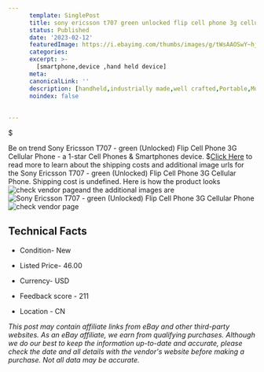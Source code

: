 ```yaml
---
      template: SinglePost
      title: sony ericsson t707 green unlocked flip cell phone 3g cellular phone
      status: Published
      date: '2023-02-12'
      featuredImage: https://i.ebayimg.com/thumbs/images/g/tWsAAOSwY~hjnCnz/s-l225.jpg
      categories: 
      excerpt: >-
        [smartphone,device ,hand held device]
      meta:
      canonicalLink: ''
      description: [handheld,industrially made,well crafted,Portable,Mobile,Compact,Convenient,Lightweight,Maneuverable,Man-portable,Miniature,Carriable,Hand-held,Light,Holdable,Transportable,Mobile device,Pocket-sized,On-the-go,Wireless,Cordless,Compact size,Convenient size, smartphone,device ,hand held device]
      noindex: false
      
        
---
```

$

Be on trend Sony Ericsson T707 - green (Unlocked) Flip Cell Phone 3G Cellular Phone - a 1-star Cell Phones & Smartphones device.
$[Click Here](https://www.ebay.com/itm/394205586688?hash=item5bc87be500%3Ag%3AtWsAAOSwY%7EhjnCnz&mkevt=1&mkcid=1&mkrid=711-53200-19255-0&campid=%253CePNCampaignId%253E&customid=%253CreferenceId%253E&toolid=10049) to read more to learn about the shipping costs and additional image urls for the Sony Ericsson T707 - green (Unlocked) Flip Cell Phone 3G Cellular Phone. Shipping cost is undefined. Here is how the product looks ![check vendor page](https://i.ebayimg.com/thumbs/images/g/tWsAAOSwY~hjnCnz/s-l225.jpg)and the additional images are![Sony Ericsson T707 - green (Unlocked) Flip Cell Phone 3G Cellular Phone](https://i.ebayimg.com/images/g/tWsAAOSwY~hjnCnz/s-l1600.jpg)![check vendor page](https://origin-galleryplus.ebayimg.com/ws/web/394205586688_2_0_1/225x225.jpg,https://origin-galleryplus.ebayimg.com/ws/web/394205586688_3_0_1/225x225.jpg,https://origin-galleryplus.ebayimg.com/ws/web/394205586688_4_0_1/225x225.jpg,https://origin-galleryplus.ebayimg.com/ws/web/394205586688_5_0_1/225x225.jpg,https://origin-galleryplus.ebayimg.com/ws/web/394205586688_6_0_1/225x225.jpg,https://origin-galleryplus.ebayimg.com/ws/web/394205586688_7_0_1/225x225.jpg,https://origin-galleryplus.ebayimg.com/ws/web/394205586688_8_0_1/225x225.jpg,https://origin-galleryplus.ebayimg.com/ws/web/394205586688_9_0_1/225x225.jpg,https://origin-galleryplus.ebayimg.com/ws/web/394205586688_10_0_1/225x225.jpg,https://origin-galleryplus.ebayimg.com/ws/web/394205586688_11_0_1/225x225.jpg,https://origin-galleryplus.ebayimg.com/ws/web/394205586688_12_0_1/225x225.jpg,https://origin-galleryplus.ebayimg.com/ws/web/394205586688_13_0_1/225x225.jpg,https://origin-galleryplus.ebayimg.com/ws/web/394205586688_14_0_1/225x225.jpg,https://origin-galleryplus.ebayimg.com/ws/web/394205586688_15_0_1/225x225.jpg,https://origin-galleryplus.ebayimg.com/ws/web/394205586688_16_0_1/225x225.jpg,https://origin-galleryplus.ebayimg.com/ws/web/394205586688_17_0_1/225x225.jpg,https://origin-galleryplus.ebayimg.com/ws/web/394205586688_18_0_1/225x225.jpg)



 ## Technical Facts 



     
      

 - Condition- New 


      

 - Listed Price- 46.00 


      

 - Currency- USD 


      

 - Feedback score - 211 


      

 - Location - CN 


      
      

 *_This post may contain affiliate links from eBay and other third-party websites. As an eBay affiliate, we earn from qualifying purchases. Although we do our best to keep the information up-to-date and accurate, please check the date and all details with the vendor's website before making a purchase. Not all data may be accurate._*






